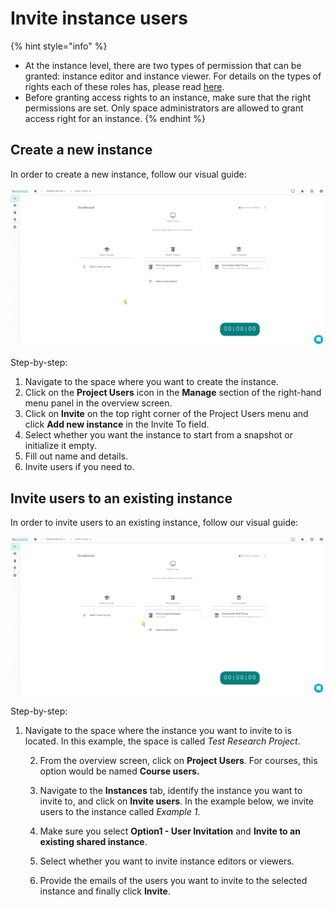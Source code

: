 # Invite instance users

{% hint style="info" %}
* At the instance level, there are two types of permission that can be granted: instance editor and instance viewer. For details on the types of rights each of these roles has, please read [here](../../our-features/data-organization/instances.md).
* Before granting access rights to an instance, make sure that the right permissions are set. Only space administrators are allowed to grant access right for an instance.
{% endhint %}

## **Create a new instance**

In order to create a new instance, follow our visual guide:

![Creating a new instance](../../.gitbook/assets/create_instance_ed%20%281%29.gif)

Step-by-step:

1. Navigate to the space where you want to create the instance.
2. Click on the **Project Users** icon in the **Manage** section of the right-hand menu panel in the overview screen.
3. Click on **Invite** on the top right corner of the Project Users menu and click **Add new instance** in the Invite To field.
4. Select whether you want the instance to start from a snapshot or initialize it empty.
5. Fill out name and details.
6. Invite users if you need to.

## **Invite users to an existing instance**

   In order to invite users to an existing instance, follow our visual guide:

![Inviting users to an existing instance](../../.gitbook/assets/invite_to_instance_ed.gif)

 Step-by-step:

1. Navigate to the space where the instance you want to invite to is located. In this example, the space is called _Test Research Project_.

    2. From the overview screen, click on **Project Users**. For courses, this option would be named **Course users.**

    3. Navigate to the **Instances** tab, identify the instance you want to invite to, and click on **Invite users**. In the example below, we invite users to the instance called _Example 1_.

    4. Make sure you select **Option1 - User Invitation** and **Invite to an existing shared instance**.

    5. Select whether you want to invite instance editors or viewers.

    5. Provide the emails of the users you want to invite to the selected instance and finally click **Invite**.

#### 

